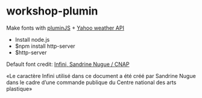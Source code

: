 # workshop-plumin

Make fonts with [pluminJS](http://www.pluminjs.com/) + [Yahoo weather API](https://developer.yahoo.com/weather/)

* Install node.js
* $npm install http-server
* $http-server

Default font credit: [Infini, Sandrine Nugue / CNAP](http://www.cnap.graphismeenfrance.fr/infini/)

«Le caractère Infini utilisé dans ce document a été créé par Sandrine Nugue dans le cadre d’une commande publique du Centre national des arts plastique»

